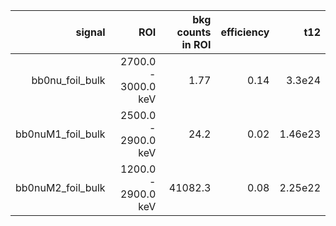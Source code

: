 | **signal**          | **ROI**             | **bkg counts in ROI** | **efficiency** | **t12** |
|--------------------:|--------------------:|----------------------:|---------------:|--------:|
| bb0nu\_foil\_bulk   | 2700.0 - 3000.0 keV | 1.77                  | 0.14           | 3.3e24  |
| bb0nuM1\_foil\_bulk | 2500.0 - 2900.0 keV | 24.2                  | 0.02           | 1.46e23 |
| bb0nuM2\_foil\_bulk | 1200.0 - 2900.0 keV | 41082.3               | 0.08           | 2.25e22 |
